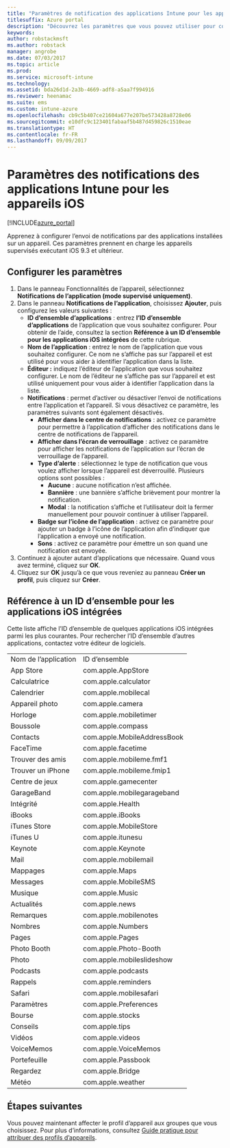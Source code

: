 ```yaml
---
title: "Paramètres de notification des applications Intune pour les appareils iOS"
titlesuffix: Azure portal
description: "Découvrez les paramètres que vous pouvez utiliser pour contrôler les notifications envoyées par des applications sur des appareils iOS."
keywords: 
author: robstackmsft
ms.author: robstack
manager: angrobe
ms.date: 07/03/2017
ms.topic: article
ms.prod: 
ms.service: microsoft-intune
ms.technology: 
ms.assetid: bda26d1d-2a3b-4669-adf8-a5aa7f994916
ms.reviewer: heenamac
ms.suite: ems
ms.custom: intune-azure
ms.openlocfilehash: cb9c5b407ce21604a677e207be573428a8728e06
ms.sourcegitcommit: e10dfc9c123401fabaaf5b487d459826c1510eae
ms.translationtype: HT
ms.contentlocale: fr-FR
ms.lasthandoff: 09/09/2017
---
```

# <a name="intune-app-notifications-settings-for-ios-devices"></a>Paramètres des notifications des applications Intune pour les appareils iOS

[!INCLUDE[azure_portal](./includes/azure_portal.md)]

Apprenez à configurer l’envoi de notifications par des applications installées sur un appareil. Ces paramètres prennent en charge les appareils supervisés exécutant iOS 9.3 et ultérieur.

## <a name="configure-settings"></a>Configurer les paramètres

1. Dans le panneau Fonctionnalités de l’appareil, sélectionnez **Notifications de l’application (mode supervisé uniquement)**.
2. Dans le panneau **Notifications de l’application**, choisissez **Ajouter**, puis configurez les valeurs suivantes :
    - **ID d’ensemble d’applications** : entrez **l’ID d’ensemble d’applications** de l’application que vous souhaitez configurer. Pour obtenir de l’aide, consultez la section **Référence à un ID d’ensemble pour les applications iOS intégrées** de cette rubrique.
    - **Nom de l’application** : entrez le nom de l’application que vous souhaitez configurer. Ce nom ne s’affiche pas sur l’appareil et est utilisé pour vous aider à identifier l’application dans la liste.
    - **Éditeur :** indiquez l’éditeur de l’application que vous souhaitez configurer. Le nom de l’éditeur ne s’affiche pas sur l’appareil et est utilisé uniquement pour vous aider à identifier l’application dans la liste.
    - **Notifications** : permet d’activer ou désactiver l’envoi de notifications entre l’application et l’appareil. Si vous désactivez ce paramètre, les paramètres suivants sont également désactivés.
        - **Afficher dans le centre de notifications** : activez ce paramètre pour permettre à l’application d’afficher des notifications dans le centre de notifications de l’appareil.
        - **Afficher dans l’écran de verrouillage** : activez ce paramètre pour afficher les notifications de l’application sur l’écran de verrouillage de l’appareil.
        - **Type d’alerte** : sélectionnez le type de notification que vous voulez afficher lorsque l’appareil est déverrouillé. Plusieurs options sont possibles :
            - **Aucune** : aucune notification n’est affichée.
            - **Bannière** : une bannière s’affiche brièvement pour montrer la notification.
            - **Modal** : la notification s’affiche et l’utilisateur doit la fermer manuellement pour pouvoir continuer à utiliser l’appareil.
        - **Badge sur l’icône de l’application** : activez ce paramètre pour ajouter un badge à l’icône de l’application afin d’indiquer que l’application a envoyé une notification.
        - **Sons** : activez ce paramètre pour émettre un son quand une notification est envoyée.
3. Continuez à ajouter autant d’applications que nécessaire. Quand vous avez terminé, cliquez sur **OK**.
4. Cliquez sur **OK** jusqu’à ce que vous reveniez au panneau **Créer un profil**, puis cliquez sur **Créer**. 


## <a name="bundle-id-reference-for-built-in-ios-apps"></a>Référence à un ID d’ensemble pour les applications iOS intégrées

Cette liste affiche l’ID d’ensemble de quelques applications iOS intégrées parmi les plus courantes. Pour rechercher l’ID d’ensemble d’autres applications, contactez votre éditeur de logiciels. 

|||
|-|-|
|Nom de l’application|ID d’ensemble|
|App Store|com.apple.AppStore|
|Calculatrice|com.apple.calculator|
|Calendrier|com.apple.mobilecal|
|Appareil photo|com.apple.camera|
|Horloge|com.apple.mobiletimer|
|Boussole|com.apple.compass|
|Contacts|com.apple.MobileAddressBook|
|FaceTime|com.apple.facetime|
|Trouver des amis|com.apple.mobileme.fmf1|
|Trouver un iPhone|com.apple.mobileme.fmip1|
|Centre de jeux|com.apple.gamecenter|
|GarageBand|com.apple.mobilegarageband|
|Intégrité|com.apple.Health|
|iBooks|com.apple.iBooks|
|iTunes Store|com.apple.MobileStore|
|iTunes U|com.apple.itunesu|
|Keynote|com.apple.Keynote|
|Mail|com.apple.mobilemail|
|Mappages|com.apple.Maps|
|Messages|com.apple.MobileSMS|
|Musique|com.apple.Music|
|Actualités|com.apple.news|
|Remarques|com.apple.mobilenotes|
|Nombres|com.apple.Numbers|
|Pages|com.apple.Pages|
|Photo Booth|com.apple.Photo-Booth|
|Photo|com.apple.mobileslideshow|
|Podcasts|com.apple.podcasts|
|Rappels|com.apple.reminders|
|Safari|com.apple.mobilesafari|
|Paramètres|com.apple.Preferences|
|Bourse|com.apple.stocks|
|Conseils|com.apple.tips|
|Vidéos|com.apple.videos|
|VoiceMemos|com.apple.VoiceMemos|
|Portefeuille|com.apple.Passbook|
|Regardez|com.apple.Bridge|
|Météo|com.apple.weather|

## <a name="next-steps"></a>Étapes suivantes

Vous pouvez maintenant affecter le profil d’appareil aux groupes que vous choisissez. Pour plus d’informations, consultez [Guide pratique pour attribuer des profils d’appareils](device-profile-assign.md).
